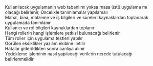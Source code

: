  
Kullanılacak uygulamanın web tabanlımı yoksa masa üstü uygulama mı olacağı belirlenir,
Öncelikle tanımlamalar yapılamalı    
Mahal, bina, malzeme ve iş bilgileri ve süreleri  kaynaklardan toplanarak uygulamada tanımlanır     
Kullanıcı ve rol bilgileri kaynaklardan toplanır   
Hangi rollerin hangi işlemlere yetkisi bulunacağı belirlenir    
Tüm roller için uygulama testleri yapılır    
Görülen eksiklikler yazılım ekibine iletilir   
Hatalar giderildikten sonra canlıya alınır  
Yedekleme işleminin nasıl yapılacağı verilerin nerede tutulacağı belirlenmelidir.
